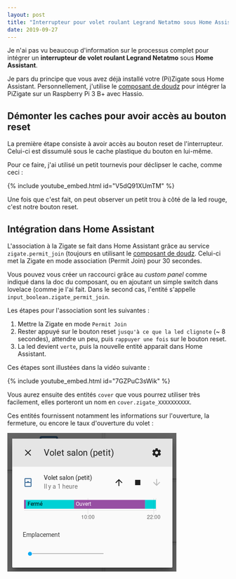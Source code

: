```yaml
---
layout: post
title: "Interrupteur pour volet roulant Legrand Netatmo sous Home Assistant avec la Zigate"
date: 2019-09-27
---
```


Je n'ai pas vu beaucoup d'information sur le processus complet pour intégrer un <strong>interrupteur de volet roulant Legrand Netatmo</strong> sous <strong>Home Assistant</strong>.

Je pars du principe que vous avez déjà installé votre (Pi)Zigate sous Home Assistant.
Personnellement, j'utilise le [composant de doudz](https://github.com/doudz/homeassistant-zigate) pour intégrer la PiZigate sur un Raspberry Pi 3 B+ avec Hassio.

## Démonter les caches pour avoir accès au bouton reset

La première étape consiste à avoir accès au bouton reset de l'interrupteur. Celui-ci est dissumulé sous le cache plastique du bouton en lui-même.

Pour ce faire, j'ai utilisé un petit tournevis pour déclipser le cache, comme ceci :

{% include youtube_embed.html id="V5dQ91XUmTM" %}  

Une fois que c'est fait, on peut observer un petit trou à côté de la led rouge, c'est notre bouton reset.

## Intégration dans Home Assistant

L'association à la Zigate se fait dans Home Assistant grâce au service `zigate.permit_join` (toujours en utilisant le [composant de doudz](https://github.com/doudz/homeassistant-zigate). Celui-ci met la Zigate en mode association (Permit Join) pour 30 secondes.

Vous pouvez vous créer un raccourci grâce au _custom panel_ comme indiqué dans la doc du composant, ou en ajoutant un simple switch dans lovelace (comme je l'ai fait. Dans le second cas, l'entité s'appelle `input_boolean.zigate_permit_join`.

Les étapes pour l'association sont les suivantes :

1. Mettre la Zigate en mode `Permit Join`
2. Rester appuyé sur le bouton reset `jusqu'à ce que la led clignote` (~ 8 secondes), attendre un peu, puis `rappuyer une fois` sur le bouton reset.
3. La led devient `verte`, puis la nouvelle entité apparait dans Home Assistant.

Ces étapes sont illustées dans la vidéo suivante :

{% include youtube_embed.html id="7GZPuC3sWik" %}  

Vous aurez ensuite des entités `cover` que vous pourrez utiliser très facilement, elles porteront un nom en `cover.zigate_XXXXXXXXXX`.

Ces entités fournissent notamment les informations sur l'ouverture, la fermeture, ou encore le taux d'ouverture du volet :

![détails cover home assistant](/uploads/details_cover_ha.png "Détails des informations sur les volets dans Home Assistant")

